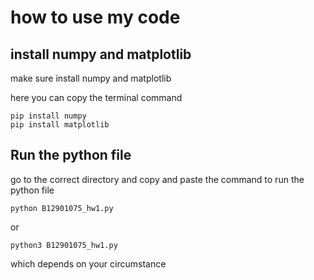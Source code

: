 # how to use my code

## install numpy and matplotlib

make sure install numpy and matplotlib

here you can copy the terminal command

```
pip install numpy
pip install matplotlib
``` 

## Run the python file 

go to the correct directory and copy and paste the command
to run the python file

```
python B12901075_hw1.py
```

or 

```
python3 B12901075_hw1.py
```
which depends on your circumstance

